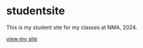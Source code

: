 # studentsite
This is my student site for my classes at NMA, 2024.

[view my site](https://hannashibata.github.io/studentsite)